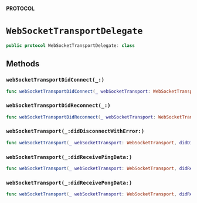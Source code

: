 **PROTOCOL**

# `WebSocketTransportDelegate`

```swift
public protocol WebSocketTransportDelegate: class
```

## Methods
### `webSocketTransportDidConnect(_:)`

```swift
func webSocketTransportDidConnect(_ webSocketTransport: WebSocketTransport)
```

### `webSocketTransportDidReconnect(_:)`

```swift
func webSocketTransportDidReconnect(_ webSocketTransport: WebSocketTransport)
```

### `webSocketTransport(_:didDisconnectWithError:)`

```swift
func webSocketTransport(_ webSocketTransport: WebSocketTransport, didDisconnectWithError error:Error?)
```

### `webSocketTransport(_:didReceivePingData:)`

```swift
func webSocketTransport(_ webSocketTransport: WebSocketTransport, didReceivePingData: Data?)
```

### `webSocketTransport(_:didReceivePongData:)`

```swift
func webSocketTransport(_ webSocketTransport: WebSocketTransport, didReceivePongData: Data?)
```
